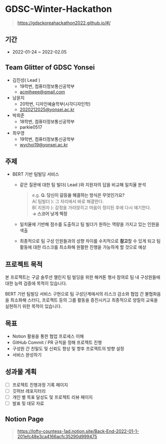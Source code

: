 # GDSC-Winter-Hackathon
  > https://gdsckoreahackathon2022.github.io/#/
## 기간
- 2022-01-24 ~ 2022-02.05
## Team Glitter of GDSC Yonsei
* 김진성( Lead )
  * 19학번, 컴퓨터정보통신공학부
  * acmiheee@gmail.com
* 남윤지
  * 20학번, 디자인예술학부(시각디자인학)
  * 2020212025@yonsei.ac.kr
* 박희준
  * 18학번, 컴퓨터정보통신공학부
  * parkie0517
* 최우영
  * 19학번, 컴퓨터정보통신공학부
  * wychoi19@yonsei.ac.kr
## 주제
- BERT 기반 팀빌딩 서비스
    - 같은 질문에 대한 팀 빌더( Lead )와 지원자의 답을 비교해 일치율 분석
        
        >e.g.
        >**Q. 당신이 갈등을 해결하는 방식은 무엇인가요?**  
        >A( 팀빌더 ): 그 자리에서 바로 해결한다.  
        >B( 지원자 ): 감정을 가라앉히고 마음이 정리된 후에 다시 얘기한다.  
        >**→ 스코어 낮게 책정**  
        
    - 일치율에 기반해 점수를 도출하고 팀 빌더가 원하는 역량을 가지고 있는 인원을 색출
    - 최종적으로 팀 구성 인원들과의 성향 차이를 수치적으로 **참고**할 수 있게 되고 팀 활동에 대한 리스크를 최소화해 원활한 진행을 가능하게 할 것으로 예상
## 프로젝트 목적
본 프로젝트는 구글 솔루션 챌린지 팀 빌딩을 위한 해커톤 행사 참여로 팀 내 구성원들에 대한 능력 검증에 목적이 있습니다.

 BERT 기반 팀빌딩 서비스 구현으로  팀 구성단계에서의 리스크 감소와 협업 간 불협화음을 최소화해 스터디, 프로젝트 등의 그룹 활동을 증진시키고 최종적으로 양질의 교육을 실현하기 위한 목적이 있습니다.
## 목표
- Notion 활용을 통한 협업 프로세스 이해
- GitHub Commit / PR 규칙을 정해 프로젝트 진행
- 구성원 간 친밀도 및 신뢰도 향상 및 향후 프로젝트의 방향 설정
- 서비스 완성하기

## 성과물 계획
- [ ]  프로젝트 진행과정 기록 페이지
- [ ]  깃허브 레포지터리
- [ ]  개인 별 목표 달성도 및 프로젝트 리뷰 페이지
- [ ]  발표 및 데모 자료

## Notion Page
> https://lofty-countess-1ad.notion.site/Back-End-2022-01-1-201efc48e3ca4166acfc35290d999475
